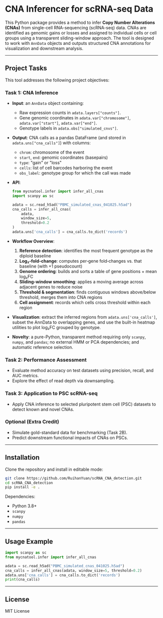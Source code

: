 # CNA Inferencer for scRNA-seq Data

This Python package provides a method to infer **Copy Number Alterations (CNAs)** from single-cell RNA-sequencing (scRNA-seq) data. CNAs are identified as genomic gains or losses and assigned to individual cells or cell groups using a transparent sliding-window approach. The tool is designed to work with `AnnData` objects and outputs structured CNA annotations for visualization and downstream analysis.

---

## Project Tasks

This tool addresses the following project objectives:

### Task 1: CNA Inference

* **Input**: an `AnnData` object containing:

  * Raw expression counts in `adata.layers["counts"]`.
  * Gene genomic coordinates in `adata.var["chromosome"]`, `adata.var["start"]`, `adata.var["end"]`.
  * Genotype labels in `adata.obs["simulated_cnvs"]`.
* **Output**: CNA calls as a pandas DataFrame (and stored in `adata.uns["cna_calls"]`) with columns:

  * `chrom`: chromosome of the event
  * `start`, `end`: genomic coordinates (basepairs)
  * `type`: "gain" or "loss"
  * `cells`: list of cell barcodes harboring the event
  * `obs_label`: genotype group for which the call was made
* **API**:

  ```python
  from mycnatool.infer import infer_all_cnas
  import scanpy as sc

  adata = sc.read_h5ad("PBMC_simulated_cnas_041025.h5ad")
  cna_calls = infer_all_cnas(
      adata,
      window_size=5,
      threshold=0.2
  )
  adata.uns['cna_calls'] = cna_calls.to_dict('records')
  ```
* **Workflow Overview**:

  1. **Reference detection**: identifies the most frequent genotype as the diploid baseline
  2. **Log₂‐fold-change**: computes per‐gene fold‐changes vs. that baseline (with +1 pseudocount)
  3. **Genome ordering**: builds and sorts a table of gene positions + mean log₂FC
  4. **Sliding-window smoothing**: applies a moving average across adjacent genes to reduce noise
  5. **Threshold & segmentation**: finds contiguous windows above/below threshold, merges them into CNA regions
  6. **Cell assignment**: records which cells cross threshold within each region
* **Visualization**: extract the inferred regions from `adata.uns['cna_calls']`, subset the AnnData to overlapping genes, and use the built-in heatmap utilities to plot log₂FC grouped by genotype.
* **Novelty**: a pure-Python, transparent method requiring only `scanpy`, `numpy`, and `pandas`; no external HMM or PCA dependencies; and automatic reference selection.

### Task 2: Performance Assessment

* Evaluate method accuracy on test datasets using precision, recall, and AUC metrics.
* Explore the effect of read depth via downsampling.

### Task 3: Application to PSC scRNA-seq

* Apply CNA inference to selected pluripotent stem cell (PSC) datasets to detect known and novel CNAs.

### Optional (Extra Credit)

* Simulate gold-standard data for benchmarking (Task 2B).
* Predict downstream functional impacts of CNAs on PSCs.

---

## Installation

Clone the repository and install in editable mode:

```bash
git clone https://github.com/RuihanYuan/scRNA_CNA_detection.git
cd scRNA_CNA_detection
pip install -e .
```

Dependencies:

* Python 3.8+
* `scanpy`
* `numpy`
* `pandas`

---

## Usage Example

```python
import scanpy as sc
from mycnatool.infer import infer_all_cnas

adata = sc.read_h5ad("PBMC_simulated_cnas_041025.h5ad")
cna_calls = infer_all_cnas(adata, window_size=5, threshold=0.2)
adata.uns['cna_calls'] = cna_calls.to_dict('records')
print(cna_calls)
```

---

## License

MIT License
